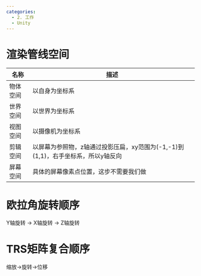 ```yaml
---
categories:
  - 2. 工作
  - Unity
---
```

# 渲染管线空间
名称|描述
---|---
物体空间|以自身为坐标系
世界空间|以世界为坐标系
视图空间|以摄像机为坐标系
剪辑空间|以屏幕为参照物，z轴通过投影压扁，xy范围为(-1,-1)到(1,1)，右手坐标系，所以y轴反向
屏幕空间|具体的屏幕像素点位置，这步不需要我们做
# 欧拉角旋转顺序
Y轴旋转 -> X轴旋转 -> Z轴旋转 
# TRS矩阵复合顺序
缩放->旋转->位移